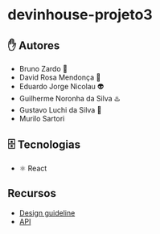 # devinhouse-projeto3

## ✋ Autores

+ Bruno Zardo 🤠
+ David Rosa Mendonça 🍔
+ Eduardo Jorge Nicolau 👽
+ Guilherme Noronha da Silva ♨️
+ Gustavo Luchi da Silva 🐧
+ Murilo Sartori

## 🗄️ Tecnologias

+ ⚛️ React

## Recursos
+ [Design guideline](https://www.figma.com/file/xcPfzouOFGHALmaI729dU8/Desafio-Front-end-SENAI?node-id=0%3A1)
+ [API](https://github.com/luanfelipecosta/fake-product-api)
